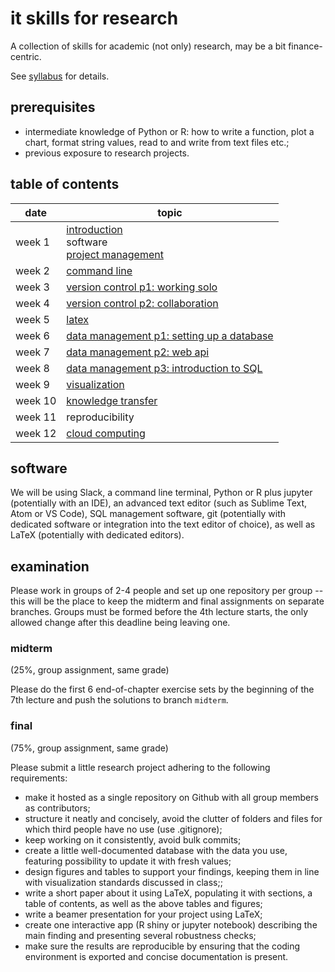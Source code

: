 # it skills for research

A collection of skills for academic (not only) research, may be a bit finance-centric.

See [syllabus](syllabus.pdf) for details.

## prerequisites

- intermediate knowledge of Python or R: how to write a function, plot a chart, format string values, read to and write from text files etc.;
- previous exposure to research projects.

## table of contents

| date    | topic
| ----    | ----
| week 1 | [introduction](./introduction.md)<br/>software<br/>[project management](./project-environment.md)
| week 2 | [command line](./command-line.md)
| week 3 | [version control p1: working solo](./version-control.md)
| week 4 | [version control p2: collaboration](./collaboration-tools.md)
| week 5 | [latex](./writing-with-latex.md)
| week 6 | [data management p1: setting up a database](./data-management.md)
| week 7 | [data management p2: web api](./data-management.md)
| week 8 | [data management p3: introduction to SQL](./data-management.md)
| week 9 | [visualization](./visualization.md)
| week 10 | [knowledge transfer](./knowledge-transfer.md)
| week 11 | reproducibility
| week 12 | [cloud computing](./cloud-computing.md)

## software

We will be using Slack, a command line terminal, Python or R plus jupyter (potentially with an IDE), an advanced text editor (such as Sublime Text, Atom or VS Code), SQL management software, git (potentially with dedicated software or integration into the text editor of choice), as well as LaTeX (potentially with dedicated editors).

## examination

Please work in groups of 2-4 people and set up one repository per group -- this will be the place to keep the midterm and final assignments on separate branches. Groups must be formed before the 4th lecture starts, the only allowed change after this deadline being leaving one.

### midterm

(25\%, group assignment, same grade)

Please do the first 6 end-of-chapter exercise sets by the beginning of the 7th lecture and push the solutions to branch `midterm`.

### final

(75\%, group assignment, same grade)

Please submit a little research project adhering to the following requirements:

- make it hosted as a single repository on Github with all group members as contributors;
- structure it neatly and concisely, avoid the clutter of folders and files for which third people have no use (use .gitignore);
- keep working on it consistently, avoid bulk commits;
- create a little well-documented database with the data you use, featuring possibility to update it with fresh values;
- design figures and tables to support your findings, keeping them in line with visualization standards discussed in class;;
- write a short paper about it using LaTeX, populating it with sections, a table of contents, as well as the above tables and figures;
- write a beamer presentation for your project using LaTeX;
- create one interactive app (R shiny or jupyter notebook) describing the main finding and presenting several robustness checks;
- make sure the results are reproducible by ensuring that the coding environment is exported and concise documentation is present.
